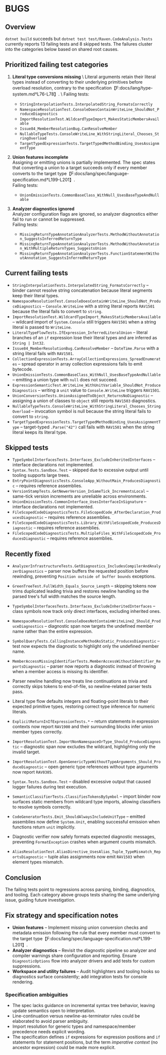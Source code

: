 # BUGS

## Overview
`dotnet build` succeeds but `dotnet test test/Raven.CodeAnalysis.Tests` currently reports 13 failing tests and 8 skipped tests. The failures cluster into the categories below based on shared root causes.

## Prioritized failing test categories

1. **Literal type conversions missing**  \\
   Literal arguments retain their literal types instead of converting to their underlying primitives before overload resolution, contrary to the specification【F:docs/lang/type-system.md†L76-L78】.  \\
   Failing tests:
   - `StringInterpolationTests.InterpolatedString_FormatsCorrectly`
   - `NamespaceResolutionTest.ConsoleDoesContainWriteLine_ShouldNot_ProduceDiagnostics`
   - `ImportResolutionTest.WildcardTypeImport_MakesStaticMembersAvailable`
   - `Issue84_MemberResolutionBug.CanResolveMember`
   - `NullableTypeTests.ConsoleWriteLine_WithStringLiteral_Chooses_StringOverload`
   - `TargetTypedExpressionTests.TargetTypedMethodBinding_UsesAssignmentType`

2. **Union features incomplete**  \
   Assigning or emitting unions is partially implemented. The spec states that converting a union to a target succeeds only if every member converts to the target type【F:docs/lang/spec/language-specification.md†L199-L201】.  \
   Failing tests:
   - `UnionEmissionTests.CommonBaseClass_WithNull_UsesBaseTypeAndNullable`

3. **Analyzer diagnostics ignored**  \
   Analyzer configuration flags are ignored, so analyzer diagnostics either fail to run or cannot be suppressed.  \
   Failing tests:
   - `MissingReturnTypeAnnotationAnalyzerTests.MethodWithoutAnnotation_SuggestsInferredReturnType`
   - `MissingReturnTypeAnnotationAnalyzerTests.MethodWithoutAnnotation_WithMultipleReturnTypes_SuggestsUnion`
   - `MissingReturnTypeAnnotationAnalyzerTests.FunctionStatementWithoutAnnotation_SuggestsInferredReturnType`

## Current failing tests

- `StringInterpolationTests.InterpolatedString_FormatsCorrectly` – binder cannot resolve string concatenation because literal segments keep their literal types.
- `NamespaceResolutionTest.ConsoleDoesContainWriteLine_ShouldNot_ProduceDiagnostics` – `Console.WriteLine` with a string literal reports `RAV1501` because the literal fails to convert to `string`.
- `ImportResolutionTest.WildcardTypeImport_MakesStaticMembersAvailable` – wildcard import of `System.Console` still triggers `RAV1501` when a string literal is passed to `WriteLine`.
- `LiteralTypeFlowTests.IfExpression_InferredLiteralUnion` – literal branches of an `if` expression lose their literal types and are inferred as `String | Int32`.
- `Issue84_MemberResolutionBug.CanResolveMember` – `DateTime.Parse` with a string literal fails with `RAV1501`.
- `CollectionExpressionTests.ArrayCollectionExpressions_SpreadEnumerates` – spread operator in array collection expressions fails to emit bytecode.
- `UnionEmissionTests.CommonBaseClass_WithNull_UsesBaseTypeAndNullable` – emitting a union type with `null` does not succeed.
- `ExpressionSemanticTest.WriteLine_WithUnitVariable_ShouldNot_ProduceDiagnostics` – writing a `unit` value to `Console.WriteLine` triggers `RAV1501`.
- `UnionConversionTests.UnionAssignedToObject_ReturnsNoDiagnostic` – assigning a union of classes to `object` still reports `RAV1503` diagnostics.
- `NullableTypeTests.ConsoleWriteLine_WithStringLiteral_Chooses_StringOverload` – invocation symbol is null because the string literal fails to convert to `string`.
- `TargetTypedExpressionTests.TargetTypedMethodBinding_UsesAssignmentType` – target-typed `.Parse("42")` call fails with `RAV1501` when the string literal keeps its literal type.

## Skipped tests

- `TypeSymbolInterfacesTests.Interfaces_ExcludeInheritedInterfaces` – interface declarations not implemented.
- `Syntax.Tests.Sandbox.Test` – skipped due to excessive output until tooling supports large trees.
- `EntryPointDiagnosticsTests.ConsoleApp_WithoutMain_ProducesDiagnostic` – requires reference assemblies.
- `VersionStampTests.GetNewerVersion_InSameTick_IncrementsLocal` – same-tick version increments are unreliable across environments.
- `UnionEmissionTests.CommonInterface_UsesInterfaceInSignature` – interface declarations not implemented.
- `FileScopedCodeDiagnosticsTests.FileScopedCode_AfterDeclaration_ProducesDiagnostic` – requires reference assemblies.
- `FileScopedCodeDiagnosticsTests.Library_WithFileScopedCode_ProducesDiagnostic` – requires reference assemblies.
- `FileScopedCodeDiagnosticsTests.MultipleFiles_WithFileScopedCode_ProducesDiagnostic` – requires reference assemblies.

## Recently fixed

- `AnalyzerInfrastructureTests.GetDiagnostics_IncludesCompilerAndAnalyzerDiagnostics` – parser now buffers the requested position before rewinding, preventing `Position outside of buffer bounds` exceptions.
- `GreenTreeTest.FullWidth_Equals_Source_Length` – skipping tokens now trims duplicated leading trivia and restores newline handling so the parsed tree's full width matches the source length.
- `TypeSymbolInterfacesTests.Interfaces_ExcludeInheritedInterfaces` – class symbols now track only direct interfaces, excluding inherited ones.
- `NamespaceResolutionTest.ConsoleDoesNotContainWriteLine2_Should_ProduceDiagnostics` – diagnostic span now targets the undefined member name rather than the entire expression.
- `SymbolQueryTests.CallingInstanceMethodAsStatic_ProducesDiagnostic` – test now expects the diagnostic to highlight only the undefined member name.
- `MemberAccessMissingIdentifierTests.MemberAccessWithoutIdentifier_ReportsDiagnostic` – parser now reports a diagnostic instead of throwing when a member access is missing its identifier.
- Parser newline handling now treats line continuations as trivia and correctly skips tokens to end-of-file, so newline-related parser tests pass.
- Literal type flow defaults integers and floating-point literals to their expected primitive types, restoring correct type inference for numeric literals.

- `ExplicitReturnInIfExpressionTests.*` – return statements in expression contexts now report `RAV1900` and their surrounding blocks infer union member types correctly.

- `ImportResolutionTest.ImportNonNamespaceOrType_Should_ProduceDiagnostic` – diagnostic span now excludes the wildcard, highlighting only the invalid target.
- `ImportResolutionTest.OpenGenericTypeWithoutTypeArguments_Should_ProduceDiagnostic` – open generic type references without type arguments now report `RAV0305`.
- `Syntax.Tests.Sandbox.Test` – disabled excessive output that caused logger failures during test execution.
- `SemanticClassifierTests.ClassifiesTokensBySymbol` – import binder now surfaces static members from wildcard type imports, allowing classifiers to resolve symbols correctly.
- `CodeGeneratorTests.Emit_ShouldAlwaysIncludeUnitType` – emitted assemblies now define `System.Unit`, enabling successful emission when functions return `unit` implicitly.
- Diagnostic verifier now safely formats expected diagnostic messages, preventing `FormatException` crashes when argument counts mismatch.
- `AliasResolutionTest.AliasDirective_UsesAlias_Tuple_TypeMismatch_ReportsDiagnostic` – tuple alias assignments now emit `RAV1503` when element types mismatch.

## Conclusion
The failing tests point to regressions across parsing, binding, diagnostics, and tooling. Each category above groups tests sharing the same underlying issue, guiding future investigation.

## Fix strategy and specification notes

- **Union features** – Implement missing union conversion checks and metadata emission following the rule that every member must convert to the target type【F:docs/lang/spec/language-specification.md†L199-L201】.
- **Analyzer diagnostics** – Revisit the diagnostic pipeline so analyzer and compiler warnings share configuration and reporting. Ensure `DiagnosticOptions` flow into analyzer drivers and add tests for custom suppressions.
- **Workspace and utility failures** – Audit highlighters and tooling hooks so diagnostics surface consistently; add integration tests for console rendering.

### Specification ambiguities

- The spec lacks guidance on incremental syntax tree behavior, leaving update semantics open to interpretation.
- Line-continuation versus newline-as-terminator rules could be elaborated to avoid parser ambiguity.
- Import resolution for generic types and namespace/member precedence needs explicit wording.
- The specification defines `if` expressions for expression positions and `if` statements for statement positions, but the term *imperative context* (no ancestor expression) could be made more explicit.
